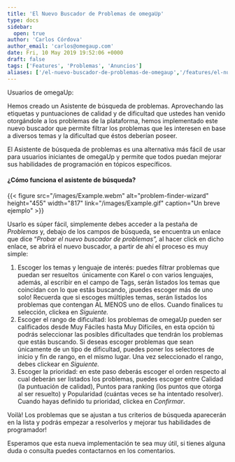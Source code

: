 ```yaml
---
title: 'El Nuevo Buscador de Problemas de omegaUp'
type: docs
sidebar:
  open: true
author: 'Carlos Córdova'
author_email: 'carlos@omegaup.com'
date: Fri, 10 May 2019 19:52:06 +0000
draft: false
tags: ['Features', 'Problemas', 'Anuncios']
aliases: ['/el-nuevo-buscador-de-problemas-de-omegaup','/features/el-nuevo-buscador-de-problemas-de-omegaup']
---
```


Usuarios de omegaUp:

Hemos creado un Asistente de búsqueda de problemas. Aprovechando las etiquetas y puntuaciones de calidad y de dificultad que ustedes han venido otorgándole a los problemas de la plataforma, hemos implementado este nuevo buscador que permite filtrar los problemas que les interesen en base a diversos temas y la dificultad que éstos deberían poseer.

El Asistente de búsqueda de problemas es una alternativa más fácil de usar para usuarios iniciantes de omegaUp y permite que todos puedan mejorar sus habilidades de programación en tópicos específicos.

#### **¿Cómo funciona el asistente de búsqueda?**

{{< figure src="/images/Example.webm" alt="problem-finder-wizard" height="455" width="817" link="/images/Example.gif" caption="Un breve ejemplo" >}}

Usarlo es súper fácil, simplemente debes acceder a la pestaña de _Problemas_ y, debajo de los campos de búsqueda, se encuentra un enlace que dice “_Probar el nuevo buscador de problemas”,_ al hacer click en dicho enlace, se abrirá el nuevo buscador, a partir de ahí el proceso es muy simple:

1.  Escoger los temas y lenguaje de interés: puedes filtrar problemas que puedan ser resueltos  únicamente con Karel o con varios lenguajes, además, al escribir en el campo de Tags, serán listados los temas que coincidan con lo que estás buscando, ¡puedes escoger más de uno solo! Recuerda que si escoges múltiples temas, serán listados los problemas que contengan AL MENOS uno de ellos. Cuando finalices tu selección, clickea en _Siguiente._
2.  Escoger el rango de dificultad: los problemas de omegaUp pueden ser calificados desde Muy Fáciles hasta Muy Difíciles, en esta opción tú podrás seleccionar las posibles dificultades que tendrán los problemas que estás buscando. Si deseas escoger problemas que sean únicamente de un tipo de dificultad, puedes poner los selectores de inicio y fin de rango, en el mismo lugar. Una vez seleccionado el rango, debes clickear en _Siguiente._
3.  Escoger la prioridad: en este paso deberás escoger el orden respecto al cual deberán ser listados los problemas, puedes escoger entre Calidad (la puntuación de calidad), Puntos para ranking (los puntos que otorga al ser resuelto) y Popularidad (cuántas veces se ha intentado resolver). Cuando hayas definido tu prioridad, clickea en _Confirmar_.

Voilà! Los problemas que se ajustan a tus criterios de búsqueda aparecerán en la lista y podrás empezar a resolverlos y mejorar tus habilidades de programador!

Esperamos que esta nueva implementación te sea muy útil, si tienes alguna duda o consulta puedes contactarnos en los comentarios.